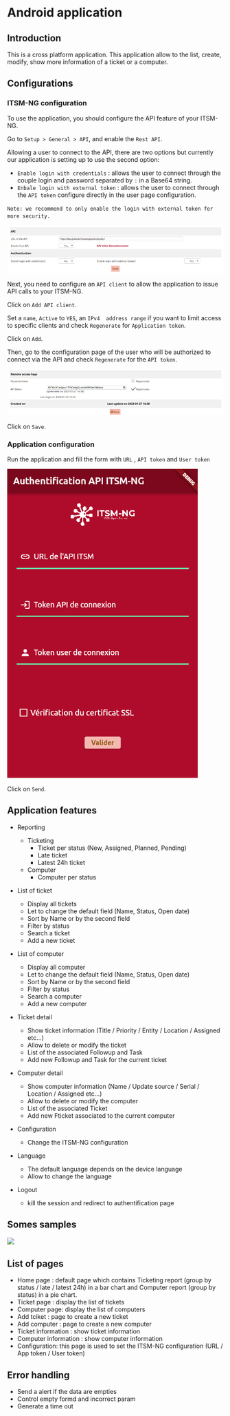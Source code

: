 # Android application

## Introduction

This is a cross platform application. This application allow to the list, create, modify, show more information of a ticket or a computer. 

## Configurations

### ITSM-NG configuration

To use the application, you should configure the API feature of your ITSM-NG.

Go to `Setup > General > API`, and enable the `Rest API`.

Allowing a user to connect to the API, there are two options but currently our application is setting up to use the second option:

* `Enable login with credentials` : allows the user to connect through the couple login and password separated by `:` in a Base64 string.
* `Enbale login with external token` : allows the user to connect through the `API token` configure directly in the user page configuration.

`Note: we recommend to only enable the login with external token for more security.`

![](../img/android-app/android-app_api_configuration.png)

Next, you need to configure an `API client` to allow the application to issue API calls to your ITSM-NG.

Click on `Add API client`.

Set a `name`, `Active` to `YES`, an `IPv4  address range` if you want to limit access to specific clients and check `Regenerate` for `Application token`.

Click on `Add`.

Then, go to the configuration page of the user who will be authorized to connect via the API and check `Regenerate` for the `API token`.

![](../img/android-app/android-app_api_user.png)

Click on `Save`.


### Application configuration

Run the application and fill the form with `URL` , `API token` and `User token`

![](../img/android-app/android-app_authentification.png)

Click on `Send`.

## Application features

* Reporting 
    * Ticketing
        * Ticket per status (New, Assigned, Planned, Pending)
        * Late ticket
        * Latest 24h ticket
    * Computer
        * Computer per status

* List of ticket
    * Display all tickets
    * Let to change the default field (Name, Status, Open date) 
    * Sort by Name or by the second field
    * Filter by status
    * Search a ticket
    * Add a new ticket

* List of computer
    * Display all computer
    * Let to change the default field (Name, Status, Open date) 
    * Sort by Name or by the second field
    * Filter by status
    * Search a computer
    * Add a new computer

* Ticket detail
    * Show ticket information (Title / Priority / Entity / Location / Assigned etc...)
    * Allow to delete or modify the ticket
    * List of the associated Followup and Task
    * Add new Followup and Task for the current ticket

* Computer detail
    * Show computer information (Name / Update source / Serial / Location / Assigned etc...)
    * Allow to delete or modify the computer
    * List of the associated Ticket
    * Add new Fticket associated to the current computer

* Configuration    
    * Change the ITSM-NG configuration

* Language
    * The default language depends on the device language
    * Allow to change the language

* Logout
    * kill the session and redirect to authentification page

## Somes samples

![](../img/android-app/android-app_example.png)

## List of pages

* Home page : default page which contains Ticketing report (group by status / late / latest 24h) in a bar chart and Computer report (group by status) in a pie chart.
* Ticket page : display the list of tickets 
* Computer page: display the list of computers
* Add tciket : page to create a new ticket
* Add computer : page to create a new computer
* Ticket information : show ticket information 
* Computer information : show computer information
* Configuration: this page is used to set the ITSM-NG configuration (URL / App token / User token)

## Error handling

* Send a alert if the data are empties
* Control empty formd and incorrect param
* Generate a time out 
